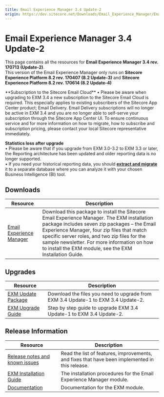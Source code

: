 ```yaml
---
title: Email Experience Manager 3.4 Update-2
origin: https://dev.sitecore.net/Downloads/Email_Experience_Manager/Email_Experience_Manager_34/Email_Experience_Manager_34_Update2.aspx
---
```


# Email Experience Manager 3.4 Update-2

This page contains all the resources for **Email Experience Manager 3.4 rev. 170713 (Update-2)**.  
  <Alert variant='warning' mb={4}>
    <AlertIcon />
    This version of the Email Experience Manager only runs on **Sitecore Experience Platform 8.2 rev. 170407 (8.2 Update-3)** and **Sitecore Experience Platform 8.2 rev. 170614 (8.2 Update-4)**
  </Alert>
  
  <Alert variant='warning' mb={4}>
    <AlertIcon />
    **Subscription to the Sitecore Email Cloud**  
• Please be aware when upgrading to EXM 3.4 a new subscription to the Sitecore Email Cloud is required. This especially applies to existing subscribers of the Sitecore App Center product; Email Delivery. Email Delivery subscriptions will no longer be active in EXM 3.4 and you are no longer able to self-serve your subscription through the Sitecore App Center UI. To ensure continuous service and for more information on how to migrate, how to subscribe and subscription pricing, please contact your local Sitecore representative immediately.  
  
**Statistics loss after upgrade**  
• Please be aware that if you upgrade from EXM 3.0-3.2 to EXM 3.3 or later, the Reporting architecture has been updated and older reporting data is no longer supported.  
• If you need your historical reporting data, you should **[extract and migrate](https://doc.sitecore.net/email_experience_manager/reporting/extract_data_from_earlier_versions_of_exm_to_create_historical_reports)** it to a separate database where you can analyze it with your chosen Business Intelligence (BI) tool.
  </Alert>
  

## Downloads

 | Resource | Description |
 | --- | --- |
 | [Email Experience Manager](https://sitecoredev.azureedge.net/~/media/CE25E3732581426E8086D192A9B4A190.ashx?date=20170717T110537) | Download this package to install the Sitecore Email Experience Manager. The EXM installation package includes seven zip packages – the Email Experience Manager, four zip files that match specific server roles, and two zip files for the sample newsletter. For more information on how to install the EXM module, see the EXM Installation Guide. |

## Upgrades

 | Resource | Description |
 | --- | --- |
 | [EXM Update Package](https://sitecoredev.azureedge.net/~/media/2914055552934D4A9B32F5AC9AB38C8C.ashx?date=20170717T110644) | Download the files you need to upgrade from EXM 3.4 Update-1 to EXM 3.4 Update-2. |
 | [EXM Upgrade Guide](https://sitecoredev.azureedge.net/~/media/D612828407C24F3B88E717B11E737DFD.ashx?date=20180413T075020) | Step by step guide to upgrade EXM 3.4 Update-1 to EXM 3.4 Update-2. |

## Release Information

 | Resource | Description |
 | --- | --- |
 | [Release notes and known issues](/downloads/Email%20Experience%20Manager/Email%20Experience%20Manager%2034/Email%20Experience%20Manager%2034%20Update2/Release%20Notes) | Read the list of features, improvements, and fixes that have been implemented in this release. |
 | [EXM Installation Guide](https://sitecoredev.azureedge.net/~/media/D9B64BF7E8554F8DB88C6C6E3CED2536.ashx?date=20181107T095756) | The installation procedures for the Email Experience Manager module. |
 | [Documentation](https://doc.sitecore.net/email_experience_manager) | Documentation for the EXM module. |